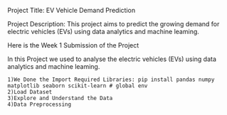 Project Title: EV Vehicle Demand Prediction

Project Description: This project aims to predict the growing demand for electric vehicles (EVs) using data analytics and machine leaming.

Here is the Week 1 Submission of the Project 

In this Project we used to analyse the electric vehicles (EVs) using data analytics and machine leaming. 

    1)We Done the Import Required Libraries: pip install pandas numpy matplotlib seaborn scikit-learn # global env
    2)Load Dataset
    3)Explore and Understand the Data
    4)Data Preprocessing
